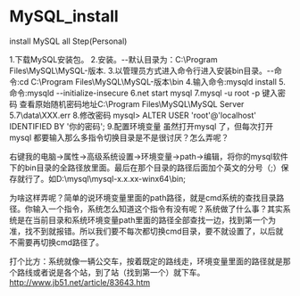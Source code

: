 # MySQL_install
install MySQL all Step(Personal)

1.下载MySQL安装包。
2.安装。--默认目录为：C:\Program Files\MySQL\MySQL-版本.
3.以管理员方式进入命令行进入安装bin目录。--命令:cd C:\Program Files\MySQL\MySQL-版本\bin
4.输入命令:mysqld install
5.命令:mysqld --initialize-insecure
6.net start mysql
7.mysql -u root -p 键入密码   查看原始随机密码地址C:\Program Files\MySQL\MySQL Server 5.7\data\XXX.err
8.修改密码 mysql> ALTER USER 'root'@'localhost' IDENTIFIED BY '你的密码';
9.配置环境变量
虽然打开mysql 了，但每次打开mysql 都要输入那么多指令切换目录是不是很讨厌？怎么弄呢？

右键我的电脑->属性->高级系统设置->环境变量->path->编辑，将你的mysql软件下的bin目录的全路径放里面。最后在那个目录的路径后面加个英文的分号（;）保存就行了。如D:\mysql\mysql-x.x.xx-winx64\bin;

为啥这样弄呢？简单的说环境变量里面的path路径，就是cmd系统的查找目录路径。你输入一个指令，系统怎么知道这个指令有没有呢？系统做了什么事？其实系统是在当前目录和系统环境变量path里面的路径全部查找一边，找到第一个为准，找不到就报错。所以我们要不每次都切换cmd目录，要不就设置了，以后就不需要再切换cmd路径了。

打个比方：系统就像一辆公交车，按着既定的路线走，环境变量里面的路径就是那个路线或者说是各个站，到了站（找到第一个）就下车。
http://www.jb51.net/article/83643.htm
